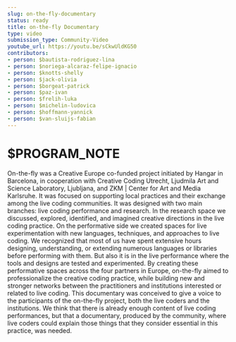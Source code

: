 ```yaml
---
slug: on-the-fly-documentary
status: ready
title: on-the-fly Documentary
type: video
submission_type: Community-Video
youtube_url: https://youtu.be/sCkwUldKG50
contributors:
- person: $bautista-rodriguez-lina
- person: $noriega-alcaraz-felipe-ignacio
- person: $knotts-shelly
- person: $jack-olivia
- person: $borgeat-patrick
- person: $paz-ivan
- person: $frelih-luka
- person: $michelin-ludovica
- person: $hoffmann-yannick
- person: $van-sluijs-fabian
---
```


# $PROGRAM_NOTE

On-the-fly was a Creative Europe co-funded project initiated by Hangar in Barcelona, in cooperation with Creative Coding Utrecht, Ljudmila Art and Science Laboratory, Ljubljana, and ZKM | Center for Art and Media Karlsruhe. It was focused on supporting local practices and their exchange among the live coding communities. It was designed with two main branches: live coding performance and research. In the research space we discussed, explored, identified, and imagined creative directions in the live coding practice. On the performative side we created spaces for live experimentation with new languages, techniques, and approaches to live coding. We recognized that most of us have spent extensive hours designing, understanding, or extending numerous languages or libraries before performing with them. But also it is in the live performance where the tools and designs are tested and experimented. By creating these performative spaces across the four partners in Europe, on-the-fly aimed to professionalize the creative coding practice, while building new and stronger networks between the practitioners and institutions interested or related to live coding. This documentary was conceived to give a voice to the participants of the on-the-fly project, both the live coders and the institutions. We think that there is already enough content of live coding performances, but that a documentary, produced by the community, where live coders could explain those things that they consider essential in this practice, was needed.
